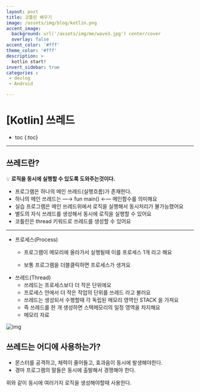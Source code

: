 ```yaml
---
layout: post
title: 코틀린 배우기
image: /assets/img/blog/kotlin.png
accent_image: 
  background: url('/assets/img/me/wave3.jpg') center/cover
  overlay: false
accent_color: '#fff'
theme_color: '#fff'
description: >
  kotlin start!
invert_sidebar: true
categories :
 - devlog	
 - Android

---
```


# [Kotlin] 쓰레드

* toc
{:toc}
---

## 쓰레드란?

 💡 **로직을 동시에 실행할 수 있도록 도와주는것이다.**

- 프로그램은 하나의 메인 쓰레드(실행흐름)가 존재한다.
- 하나의 메인 쓰레드는 —→ fun main() ←— 메인함수를 의미해요
- 실습 프로그램은 메인 쓰레드위에서 로직을 실행해서 동시처리가 불가능했어요
- 별도의 자식 쓰레드를 생성해서 동시에 로직을 실행할 수 있어요
- 코틀린은 thread 키워드로 쓰레드를 생성할 수 있어요



---

* 프로세스(Process)

  - 프로그램이 메모리에 올라가서 실행될때 이를 프로세스 1개 라고 해요

  - 보통 프로그램을 더블클릭하면 프로세스가 생겨요

- 쓰레드(Thread)
  - 쓰레드는 프로세스보다 더 작은 단위에요
  - 프로세스 안에서 더 작은 작업의 단위를 쓰레드 라고 불러요
  - 쓰레드는 생성되서 수행할때 각 독립된 메모리 영역인 STACK 을 가져요
  - 즉 쓰레드를 한 개 생성하면 스택메모리의 일정 영역을 차지해요
  - 메모리 자료

![img](https://teamsparta.notion.site/image/https%3A%2F%2Fs3-us-west-2.amazonaws.com%2Fsecure.notion-static.com%2Ff1622fc2-042c-4f31-8bb9-9cbcc9dee4aa%2FUntitled.png?table=block&id=d7e45bcc-87bc-405f-b88c-510758ddb388&spaceId=83c75a39-3aba-4ba4-a792-7aefe4b07895&width=1880&userId=&cache=v2)

## 쓰레드는 어디에 사용하는가?

- 몬스터를 공격하고, 체력이 줄어들고, 효과음이 동시에 발생해야한다.
- 경마 프로그램의 말들은 동시에 출발해서 경쟁해야 한다.

위와 같이 동시에 여러가지 로직을 생성해야할때 사용한다.

